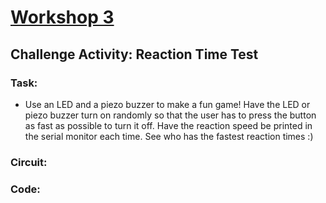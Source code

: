 # [Workshop 3](https://bmesbuildteamucla.github.io/Workshops/Workshop%203%20-%20Arduino%20Analog)

## Challenge Activity: Reaction Time Test

### Task:
* Use an LED and a piezo buzzer to make a fun game! Have the LED or piezo buzzer turn on randomly so that the user has to press the button as fast as possible to turn it off. Have the reaction speed be printed in the serial monitor each time. See who has the fastest reaction times :)

### Circuit:

### Code:
```C++

```
